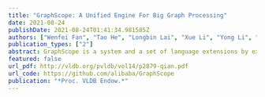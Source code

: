 ```yaml
---
title: "GraphScope: A Unified Engine For Big Graph Processing"
date: 2021-08-24
publishDate: 2021-08-24T01:41:34.981585Z
authors: ["Wenfei Fan", "Tao He", "Longbin Lai", "Xue Li", "Yong Li", "Zhao Li", "Zhengping Qian", "Chao Tian", "Lei Wang", "Jingbo Xu", "Youyang Yao", "Qiang Yin", "Wenyuan Yu", "Jingren Zhou", "Diwen Zhu", "Rong Zhu"]
publication_types: ["2"]
abstract: GraphScope is a system and a set of language extensions by exposing a unified programming interface to a wide variety of graph computations such as graph traversal, pattern matching, iterative algorithms and graph neural networks within a high-level programming language;
featured: false
url_pdf: http://vldb.org/pvldb/vol14/p2879-qian.pdf
url_code: https://github.com/alibaba/GraphScope
publication: "*Proc. VLDB Endow.*"
---
```


